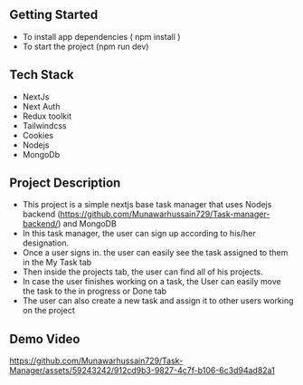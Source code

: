 ## Getting Started
- To install app dependencies ( npm install )
- To start the project (npm run dev)

## Tech Stack
- NextJs
- Next Auth
- Redux toolkit
- Tailwindcss
- Cookies
- Nodejs
- MongoDb

## Project Description 
- This project is a simple nextjs base task manager that uses Nodejs backend (https://github.com/Munawarhussain729/Task-manager-backend/) and MongoDB
- In this task manager, the user can sign up according to his/her designation.
- Once a user signs in. the user can easily see the task assigned to them in the My Task tab
- Then inside the projects tab, the user can find all of his projects.
- In case the user finishes working on a task, the User can easily move the task to the in progress or Done tab
- The user can also create a new task and assign it to other users working on the project

## Demo Video


https://github.com/Munawarhussain729/Task-Manager/assets/59243242/912cd9b3-9827-4c7f-b106-6c3d94ad82a1



